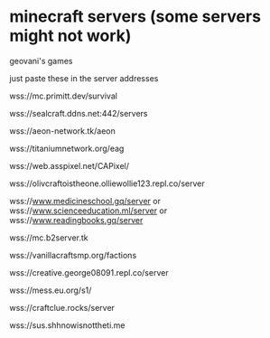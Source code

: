 # minecraft servers (some servers might not work)

geovani's games

just paste these in the server addresses

wss://mc.primitt.dev/survival

wss://sealcraft.ddns.net:442/servers
 
wss://aeon-network.tk/aeon
 
wss://titaniumnetwork.org/eag
 
wss://web.asspixel.net/CAPixel/
 
wss://olivcraftoistheone.olliewollie123.repl.co/server
 
wss://www.medicineschool.gq/server   or   wss://www.scienceeducation.ml/server   or   wss://www.readingbooks.gq/server
 
wss://mc.b2server.tk

wss://vanillacraftsmp.org/factions

wss://creative.george08091.repl.co/server

wss://mess.eu.org/s1/
 
wss://craftclue.rocks/server

wss://sus.shhnowisnottheti.me
